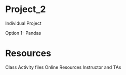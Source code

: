 # Project_2
Individual Project

Option 1- Pandas

# Resources

Class Activity files 
Online Resources
Instructor and TAs